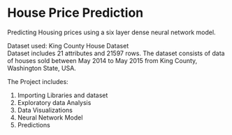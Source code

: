 # House Price Prediction

Predicting Housing prices using a six layer dense neural network model.

Dataset used: King County House Dataset    
Dataset includes 21 attributes and 21597 rows. The dataset consists of data of houses sold between May 2014 to May 2015 from King County, Washington State, USA.

The Project includes:
  1. Importing Libraries and dataset
  2. Exploratory data Analysis
  3. Data Visualizations
  4. Neural Network Model
  5. Predictions
